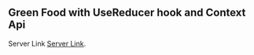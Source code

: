 ## Green Food with UseReducer hook and Context Api

Server Link [Server Link](https://github.com/siffahim/Organic-Food-Server).